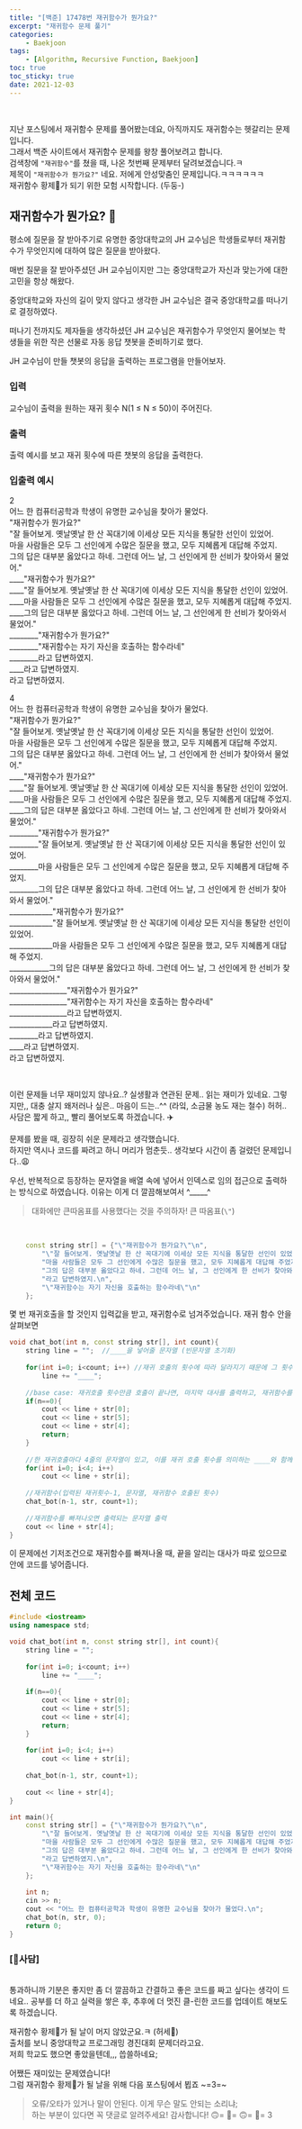 ```yaml
---
title: "[백준] 17478번 재귀함수가 뭔가요?"
excerpt: "재귀함수 문제 풀기"
categories:
    - Baekjoon
tags:
    - [Algorithm, Recursive Function, Baekjoon]
toc: true
toc_sticky: true
date: 2021-12-03
---
```

<br>

지난 포스팅에서 재귀함수 문제를 풀어봤는데요, 아직까지도 재귀함수는 헷갈리는 문제입니다.  
그래서 백준 사이트에서 재귀함수 문제를 왕창 풀어보려고 합니다.  
검색창에 `"재귀함수"`를 쳤을 때, 나온 첫번째 문제부터 달려보겠습니다.ㅋ  
제목이 `"재귀함수가 뭔가요?"` 네요. 저에게 안성맞춤인 문제입니다.ㅋㅋㅋㅋㅋㅋ  
재귀함수 황제👑가 되기 위한 모험 시작합니다. (두둥-)


## 재귀함수가 뭔가요? 🤔

평소에 질문을 잘 받아주기로 유명한 중앙대학교의 JH 교수님은 학생들로부터 재귀함수가 무엇인지에 대하여 많은 질문을 받아왔다.

매번 질문을 잘 받아주셨던 JH 교수님이지만 그는 중앙대학교가 자신과 맞는가에 대한 고민을 항상 해왔다.

중앙대학교와 자신의 길이 맞지 않다고 생각한 JH 교수님은 결국 중앙대학교를 떠나기로 결정하였다.

떠나기 전까지도 제자들을 생각하셨던 JH 교수님은 재귀함수가 무엇인지 물어보는 학생들을 위한 작은 선물로 자동 응답 챗봇을 준비하기로 했다.

JH 교수님이 만들 챗봇의 응답을 출력하는 프로그램을 만들어보자.


### 입력

교수님이 출력을 원하는 재귀 횟수 N(1 ≤ N ≤ 50)이 주어진다.

### 출력

출력 예시를 보고 재귀 횟수에 따른 챗봇의 응답을 출력한다.

### 입출력 예시

2  
어느 한 컴퓨터공학과 학생이 유명한 교수님을 찾아가 물었다.  
"재귀함수가 뭔가요?"  
"잘 들어보게. 옛날옛날 한 산 꼭대기에 이세상 모든 지식을 통달한 선인이 있었어.  
마을 사람들은 모두 그 선인에게 수많은 질문을 했고, 모두 지혜롭게 대답해 주었지.  
그의 답은 대부분 옳았다고 하네. 그런데 어느 날, 그 선인에게 한 선비가 찾아와서 물었어."  
____"재귀함수가 뭔가요?"  
____"잘 들어보게. 옛날옛날 한 산 꼭대기에 이세상 모든 지식을 통달한 선인이 있었어.  
____마을 사람들은 모두 그 선인에게 수많은 질문을 했고, 모두 지혜롭게 대답해 주었지.  
____그의 답은 대부분 옳았다고 하네. 그런데 어느 날, 그 선인에게 한 선비가 찾아와서 물었어."  
________"재귀함수가 뭔가요?"  
________"재귀함수는 자기 자신을 호출하는 함수라네"  
________라고 답변하였지.  
____라고 답변하였지.  
라고 답변하였지.  

  
4  
어느 한 컴퓨터공학과 학생이 유명한 교수님을 찾아가 물었다.  
"재귀함수가 뭔가요?"  
"잘 들어보게. 옛날옛날 한 산 꼭대기에 이세상 모든 지식을 통달한 선인이 있었어.  
마을 사람들은 모두 그 선인에게 수많은 질문을 했고, 모두 지혜롭게 대답해 주었지.  
그의 답은 대부분 옳았다고 하네. 그런데 어느 날, 그 선인에게 한 선비가 찾아와서 물었어."  
____"재귀함수가 뭔가요?"  
____"잘 들어보게. 옛날옛날 한 산 꼭대기에 이세상 모든 지식을 통달한 선인이 있었어.  
____마을 사람들은 모두 그 선인에게 수많은 질문을 했고, 모두 지혜롭게 대답해 주었지.  
____그의 답은 대부분 옳았다고 하네. 그런데 어느 날, 그 선인에게 한 선비가 찾아와서 물었어."  
________"재귀함수가 뭔가요?"  
________"잘 들어보게. 옛날옛날 한 산 꼭대기에 이세상 모든 지식을 통달한 선인이 있었어.  
________마을 사람들은 모두 그 선인에게 수많은 질문을 했고, 모두 지혜롭게 대답해 주었지.  
________그의 답은 대부분 옳았다고 하네. 그런데 어느 날, 그 선인에게 한 선비가 찾아와서 물었어."  
____________"재귀함수가 뭔가요?"  
____________"잘 들어보게. 옛날옛날 한 산 꼭대기에 이세상 모든 지식을 통달한 선인이 있었어.  
____________마을 사람들은 모두 그 선인에게 수많은 질문을 했고, 모두 지혜롭게 대답해 주었지.  
___________그의 답은 대부분 옳았다고 하네. 그런데 어느 날, 그 선인에게 한 선비가 찾아와서 물었어."  
________________"재귀함수가 뭔가요?"  
________________"재귀함수는 자기 자신을 호출하는 함수라네"  
________________라고 답변하였지.  
____________라고 답변하였지.  
________라고 답변하였지.  
____라고 답변하였지.  
라고 답변하였지.  
  
<br>


이런 문제들 너무 재미있지 않나요..? 실생활과 연관된 문제.. 읽는 재미가 있네요. 그렇지만,, 대충 살지 왜저러나 싶은.. 마음이 드는..^^ (라잌, 소금물 농도 재는 철수) 허허.. 사담은 짧게 하고,, 빨리 풀어보도록 하겠습니다. ✈️

문제를 봤을 때, 굉장히 쉬운 문제라고 생각했습니다.  
하지만 역시나 코드를 짜려고 하니 머리가 멈춘듯.. 생각보다 시간이 좀 걸렸던 문제입니다..😩

우선, 반복적으로 등장하는 문자열을 배열 속에 넣어서 인덱스로 임의 접근으로 출력하는 방식으로 하였습니다. 이유는 이게 더 깔끔해보여서 ^_____^  
> 대화에만 큰따옴표를 사용했다는 것을 주의하자! 큰 따옴표(`\"`)
<br>

```cpp
    const string str[] = {"\"재귀함수가 뭔가요?\"\n",
        "\"잘 들어보게. 옛날옛날 한 산 꼭대기에 이세상 모든 지식을 통달한 선인이 있었어.\n",
        "마을 사람들은 모두 그 선인에게 수많은 질문을 했고, 모두 지혜롭게 대답해 주었지.\n",
        "그의 답은 대부분 옳았다고 하네. 그런데 어느 날, 그 선인에게 한 선비가 찾아와서 물었어.\"\n",
        "라고 답변하였지.\n",
        "\"재귀함수는 자기 자신을 호출하는 함수라네\"\n"
    };
```
몇 번 재귀호출을 할 것인지 입력값을 받고, 재귀함수로 넘겨주었습니다. 
재귀 함수 안을 살펴보면  

```cpp
void chat_bot(int n, const string str[], int count){
    string line = "";  //____을 넣어줄 문자열 (빈문자열 초기화)
    
    for(int i=0; i<count; i++) //재귀 호출의 횟수에 따라 달라지기 때문에 그 횟수만큼 ____를 더해주었다.
        line += "____";
    
    //base case: 재귀호출 횟수만큼 호출이 끝나면, 마지막 대사를 출력하고, 재귀함수를 빠져나온다(return)
    if(n==0){
        cout << line + str[0];
        cout << line + str[5];
        cout << line + str[4];
        return;
    }
    
    //한 재귀호출마다 4줄의 문자열이 있고, 이를 재귀 호출 횟수를 의미하는 ____와 함께 출력한다.
    for(int i=0; i<4; i++)
        cout << line + str[i];
    
    //재귀함수(입력된 재귀횟수-1, 문자열, 재귀함수 호출된 횟수)
    chat_bot(n-1, str, count+1);
    
    //재귀함수를 빠져나오면 출력되는 문자열 출력
    cout << line + str[4];
}
```

이 문제에선 기저조건으로 재귀함수를 빠져나올 때, 끝을 알리는 대사가 따로 있으므로 안에 코드를 넣어줍니다.
<br>

## 전체 코드

```cpp
#include <iostream>
using namespace std;

void chat_bot(int n, const string str[], int count){
    string line = "";
    
    for(int i=0; i<count; i++)
        line += "____";
    
    if(n==0){
        cout << line + str[0];
        cout << line + str[5];
        cout << line + str[4];
        return;
    }
    
    for(int i=0; i<4; i++)
        cout << line + str[i];
    
    chat_bot(n-1, str, count+1);
    
    cout << line + str[4];
}

int main(){
    const string str[] = {"\"재귀함수가 뭔가요?\"\n",
        "\"잘 들어보게. 옛날옛날 한 산 꼭대기에 이세상 모든 지식을 통달한 선인이 있었어.\n",
        "마을 사람들은 모두 그 선인에게 수많은 질문을 했고, 모두 지혜롭게 대답해 주었지.\n",
        "그의 답은 대부분 옳았다고 하네. 그런데 어느 날, 그 선인에게 한 선비가 찾아와서 물었어.\"\n",
        "라고 답변하였지.\n",
        "\"재귀함수는 자기 자신을 호출하는 함수라네\"\n"
    };
    
    int n;
    cin >> n;
    cout << "어느 한 컴퓨터공학과 학생이 유명한 교수님을 찾아가 물었다.\n";
    chat_bot(n, str, 0);
    return 0;
}

``` 

### [💬사담]
<br>
통과하니까 기분은 좋지만 좀 더 깔끔하고 간결하고 좋은 코드를 짜고 싶다는 생각이 드네요..  
공부를 더 하고 실력을 쌓은 후, 추후에 더 멋진 클-린한 코드를 업데이트 해보도록 하겠습니다.

재귀함수 황제👑가 될 날이 머지 않았군요.ㅋ (허세👑)  
출처를 보니 중앙대학교 프로그래밍 경진대회 문제더라고요.  
저희 학교도 했으면 좋았을텐데,,, 씁쓸하네요;

어쨌든 재미있는 문제였습니다!  
그럼 재귀함수 황제👑가 될 날을 위해 다음 포스팅에서 뵙죠 ~=3=~
<br>

> 오류/오타가 있거나 말이 안된다. 이게 무슨 말도 안되는 소리냐; 
<br>하는 부분이 있다면 꼭 댓글로 알려주세요! 감사합니다! 🙃= 🙂= 🙃= 🙂= 3